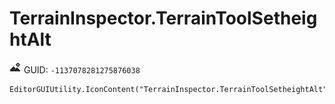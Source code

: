 # TerrainInspector.TerrainToolSetheightAlt
![](/img/TerrainInspector.TerrainToolSetheightAlt.png)
GUID: `-1137078281275876038`
```
EditorGUIUtility.IconContent("TerrainInspector.TerrainToolSetheightAlt")
```
